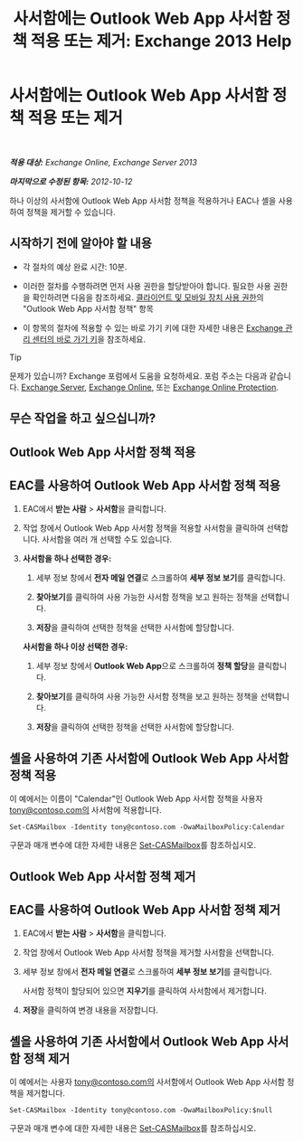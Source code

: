﻿---
title: '사서함에는 Outlook Web App 사서함 정책 적용 또는 제거: Exchange 2013 Help'
TOCTitle: 사서함에는 Outlook Web App 사서함 정책 적용 또는 제거
ms:assetid: 51d8e269-b0d5-4bc7-9b3d-0460871e54fa
ms:mtpsurl: https://technet.microsoft.com/ko-kr/library/Dd876884(v=EXCHG.150)
ms:contentKeyID: 50483099
ms.date: 05/22/2018
mtps_version: v=EXCHG.150
ms.translationtype: MT
---

# 사서함에는 Outlook Web App 사서함 정책 적용 또는 제거

 

_**적용 대상:** Exchange Online, Exchange Server 2013_

_**마지막으로 수정된 항목:** 2012-10-12_

하나 이상의 사서함에 Outlook Web App 사서함 정책을 적용하거나 EAC나 셸을 사용하여 정책을 제거할 수 있습니다.

## 시작하기 전에 알아야 할 내용

  - 각 절차의 예상 완료 시간: 10분.

  - 이러한 절차를 수행하려면 먼저 사용 권한을 할당받아야 합니다. 필요한 사용 권한을 확인하려면 다음을 참조하세요. [클라이언트 및 모바일 장치 사용 권한](clients-and-mobile-devices-permissions-exchange-2013-help.md)의 "Outlook Web App 사서함 정책" 항목

  - 이 항목의 절차에 적용할 수 있는 바로 가기 키에 대한 자세한 내용은 [Exchange 관리 센터의 바로 가기 키](keyboard-shortcuts-in-the-exchange-admin-center-exchange-online-protection-help.md)을 참조하세요.


> [!TIP]
> 문제가 있습니까? Exchange 포럼에서 도움을 요청하세요. 포럼 주소는 다음과 같습니다. <A href="https://go.microsoft.com/fwlink/p/?linkid=60612">Exchange Server</A>, <A href="https://go.microsoft.com/fwlink/p/?linkid=267542">Exchange Online</A>, 또는 <A href="https://go.microsoft.com/fwlink/p/?linkid=285351">Exchange Online Protection</A>.



## 무슨 작업을 하고 싶으십니까?

## Outlook Web App 사서함 정책 적용

## EAC를 사용하여 Outlook Web App 사서함 정책 적용

1.  EAC에서 **받는 사람** \> **사서함**을 클릭합니다.

2.  작업 창에서 Outlook Web App 사서함 정책을 적용할 사서함을 클릭하여 선택합니다. 사서함을 여러 개 선택할 수도 있습니다.

3.  **사서함을 하나 선택한 경우:** 
    
    1.  세부 정보 창에서 **전자 메일 연결**로 스크롤하여 **세부 정보 보기**를 클릭합니다.
    
    2.  **찾아보기**를 클릭하여 사용 가능한 사서함 정책을 보고 원하는 정책을 선택합니다.
    
    3.  **저장**을 클릭하여 선택한 정책을 선택한 사서함에 할당합니다.
    
    **사서함을 하나 이상 선택한 경우:** 
    
    1.  세부 정보 창에서 **Outlook Web App**으로 스크롤하여 **정책 할당**을 클릭합니다.
    
    2.  **찾아보기**를 클릭하여 사용 가능한 사서함 정책을 보고 원하는 정책을 선택합니다.
    
    3.  **저장**을 클릭하여 선택한 정책을 선택한 사서함에 할당합니다.

## 셸을 사용하여 기존 사서함에 Outlook Web App 사서함 정책 적용

이 예에서는 이름이 "Calendar"인 Outlook Web App 사서함 정책을 사용자 tony@contoso.com의 사서함에 적용합니다.

    Set-CASMailbox -Identity tony@contoso.com -OwaMailboxPolicy:Calendar

구문과 매개 변수에 대한 자세한 내용은 [Set-CASMailbox](https://technet.microsoft.com/ko-kr/library/bb125264\(v=exchg.150\))를 참조하십시오.

## Outlook Web App 사서함 정책 제거

## EAC를 사용하여 Outlook Web App 사서함 정책 제거

1.  EAC에서 **받는 사람** \> **사서함**을 클릭합니다.

2.  작업 창에서 Outlook Web App 사서함 정책을 제거할 사서함을 선택합니다.

3.  세부 정보 창에서 **전자 메일 연결**로 스크롤하여 **세부 정보 보기**를 클릭합니다.
    
    사서함 정책이 할당되어 있으면 **지우기**를 클릭하여 사서함에서 제거합니다.

4.  **저장**을 클릭하여 변경 내용을 저장합니다.

## 셸을 사용하여 기존 사서함에서 Outlook Web App 사서함 정책 제거

이 예에서는 사용자 tony@contoso.com의 사서함에서 Outlook Web App 사서함 정책을 제거합니다.

    Set-CASMailbox -Identity tony@contoso.com -OwaMailboxPolicy:$null

구문과 매개 변수에 대한 자세한 내용은 [Set-CASMailbox](https://technet.microsoft.com/ko-kr/library/bb125264\(v=exchg.150\))를 참조하십시오.

